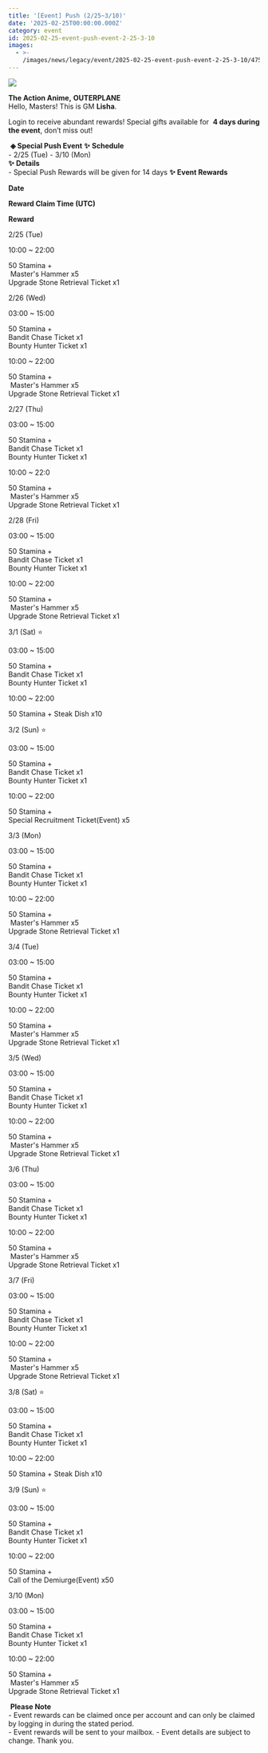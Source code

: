 ```yaml
---
title: '[Event] Push (2/25~3/10)'
date: '2025-02-25T00:00:00.000Z'
category: event
id: 2025-02-25-event-push-event-2-25-3-10
images:
  - >-
    /images/news/legacy/event/2025-02-25-event-push-event-2-25-3-10/4759c200b4a94ca4a56a76260f0d31bb.webp
---
```


![](/images/news/legacy/event/2025-02-25-event-push-event-2-25-3-10/4759c200b4a94ca4a56a76260f0d31bb.webp)  
  

**The Action Anime,** **OUTERPLANE**          
Hello, Masters! This is GM **Lisha**.  
  
Login to receive abundant rewards! Special gifts available for  **4 days during the event**, don’t miss out!  
  
 **◈ Special Push Event** **✨** **Schedule**      
\- 2/25 (Tue) - 3/10 (Mon)  
**✨** **Details**     
\- Special Push Rewards will be given for 14 days **✨** **Event Rewards** 

**Date**

**Reward Claim Time (UTC)**

**Reward**

2/25 (Tue)

10:00 ~ 22:00  

50 Stamina +  
 Master's Hammer x5  
Upgrade Stone Retrieval Ticket x1

2/26 (Wed)

03:00 ~ 15:00  

50 Stamina +  
Bandit Chase Ticket x1  
Bounty Hunter Ticket x1

10:00 ~ 22:00

50 Stamina +  
 Master's Hammer x5  
Upgrade Stone Retrieval Ticket x1

2/27 (Thu) 

03:00 ~ 15:00

50 Stamina +  
Bandit Chase Ticket x1  
Bounty Hunter Ticket x1

10:00 ~ 22:0

50 Stamina +  
 Master's Hammer x5  
Upgrade Stone Retrieval Ticket x1

2/28 (Fri)

03:00 ~ 15:00

50 Stamina +  
Bandit Chase Ticket x1  
Bounty Hunter Ticket x1

10:00 ~ 22:00

50 Stamina +  
 Master's Hammer x5  
Upgrade Stone Retrieval Ticket x1

3/1 (Sat) ⭐

03:00 ~ 15:00

50 Stamina +  
Bandit Chase Ticket x1  
Bounty Hunter Ticket x1

10:00 ~ 22:00

50 Stamina + Steak Dish x10  

3/2 (Sun) ⭐

03:00 ~ 15:00

50 Stamina +  
Bandit Chase Ticket x1  
Bounty Hunter Ticket x1

10:00 ~ 22:00

50 Stamina +   
Special Recruitment Ticket(Event) x5  

3/3 (Mon)

03:00 ~ 15:00

50 Stamina +  
Bandit Chase Ticket x1  
Bounty Hunter Ticket x1

10:00 ~ 22:00

50 Stamina +  
 Master's Hammer x5  
Upgrade Stone Retrieval Ticket x1

3/4 (Tue)

03:00 ~ 15:00

50 Stamina +  
Bandit Chase Ticket x1  
Bounty Hunter Ticket x1

10:00 ~ 22:00

50 Stamina +  
 Master's Hammer x5  
Upgrade Stone Retrieval Ticket x1

3/5 (Wed)

03:00 ~ 15:00

50 Stamina +  
Bandit Chase Ticket x1  
Bounty Hunter Ticket x1

10:00 ~ 22:00

50 Stamina +  
 Master's Hammer x5  
Upgrade Stone Retrieval Ticket x1

3/6 (Thu)

03:00 ~ 15:00

50 Stamina +  
Bandit Chase Ticket x1  
Bounty Hunter Ticket x1

10:00 ~ 22:00

50 Stamina +  
 Master's Hammer x5  
Upgrade Stone Retrieval Ticket x1

3/7 (Fri)

03:00 ~ 15:00

50 Stamina +  
Bandit Chase Ticket x1  
Bounty Hunter Ticket x1

10:00 ~ 22:00

50 Stamina +  
 Master's Hammer x5  
Upgrade Stone Retrieval Ticket x1

3/8 (Sat) ⭐

03:00 ~ 15:00

50 Stamina +  
Bandit Chase Ticket x1  
Bounty Hunter Ticket x1

10:00 ~ 22:00

50 Stamina + Steak Dish x10  

3/9 (Sun) ⭐

03:00 ~ 15:00

50 Stamina +  
Bandit Chase Ticket x1  
Bounty Hunter Ticket x1

10:00 ~ 22:00

50 Stamina +   
Call of the Demiurge(Event) x50  

3/10 (Mon)

03:00 ~ 15:00

50 Stamina +  
Bandit Chase Ticket x1  
Bounty Hunter Ticket x1

10:00 ~ 22:00

50 Stamina +  
 Master's Hammer x5  
Upgrade Stone Retrieval Ticket x1

 **Please Note**  
\- Event rewards can be claimed once per account and can only be claimed by logging in during the stated period.  
\- Event rewards will be sent to your mailbox. - Event details are subject to change. Thank you.
